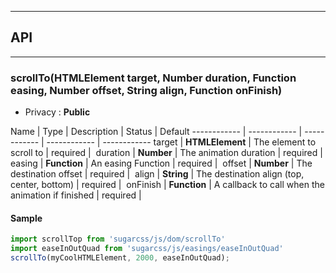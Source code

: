 


-----------------------------
## API
-----------------------------

### scrollTo(HTMLElement target, Number duration, Function easing, Number offset, String align, Function onFinish)

- Privacy : **Public**



Name | Type | Description | Status | Default
------------ | ------------ | ------------ | ------------ | ------------
target | **HTMLElement** | The element to scroll to | required | 
duration | **Number** | The animation duration | required | 
easing | **Function** | An easing Function | required | 
offset | **Number** | The destination offset | required | 
align | **String** | The destination align (top, center, bottom) | required | 
onFinish | **Function** | A callback to call when the animation if finished | required | 


#### Sample
```js
import scrollTop from 'sugarcss/js/dom/scrollTo'
import easeInOutQuad from 'sugarcss/js/easings/easeInOutQuad'
scrollTo(myCoolHTMLElement, 2000, easeInOutQuad);

```


